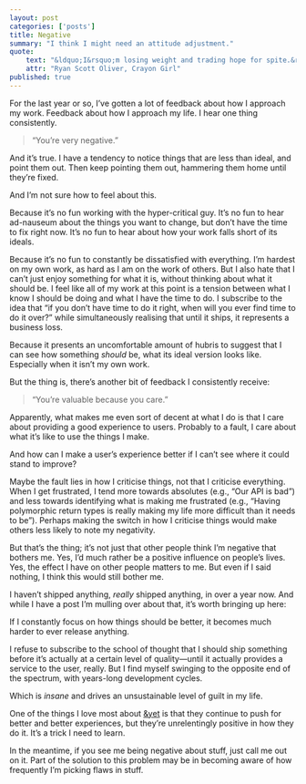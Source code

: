 ```yaml
---
layout: post
categories: ['posts']
title: Negative
summary: "I think I might need an attitude adjustment."
quote:
    text: "&ldquo;I&rsquo;m losing weight and trading hope for spite.&rdquo;"
    attr: "Ryan Scott Oliver, Crayon Girl"
published: true
---
```


For the last year or so, I&rsquo;ve gotten a lot of feedback about how I approach my work. Feedback about how I approach my life. I hear one thing consistently.

> &ldquo;You&rsquo;re very negative.&rdquo;

And it&rsquo;s true. I have a tendency to notice things that are less than ideal, and point them out. Then keep pointing them out, hammering them home until they&rsquo;re fixed.

And I&rsquo;m not sure how to feel about this.

Because it&rsquo;s no fun working with the hyper-critical guy. It&rsquo;s no fun to hear ad-nauseum about the things you want to change, but don&rsquo;t have the time to fix right now. It&rsquo;s no fun to hear about how your work falls short of its ideals.

Because it&rsquo;s no fun to constantly be dissatisfied with everything. I&rsquo;m hardest on my own work, as hard as I am on the work of others. But I also hate that I can&rsquo;t just enjoy something for what it is, without thinking about what it should be. I feel like all of my work at this point is a tension between what I know I should be doing and what I have the time to do. I subscribe to the idea that &ldquo;if you don&rsquo;t have time to do it right, when will you ever find time to do it over?&rdquo; while simultaneously realising that until it ships, it represents a business loss.

Because it presents an uncomfortable amount of hubris to suggest that I can see how something _should_ be, what its ideal version looks like. Especially when it isn&rsquo;t my own work.

But the thing is, there&rsquo;s another bit of feedback I consistently receive:

> &ldquo;You&rsquo;re valuable because you care.&rdquo;

Apparently, what makes me even sort of decent at what I do is that I care about providing a good experience to users. Probably to a fault, I care about what it&rsquo;s like to use the things I make.

And how can I make a user&rsquo;s experience better if I can&rsquo;t see where it could stand to improve?

Maybe the fault lies in how I criticise things, not that I criticise everything. When I get frustrated, I tend more towards absolutes (e.g., &ldquo;Our API is bad&rdquo;) and less towards identifying what is making me frustrated (e.g., &ldquo;Having polymorphic return types is really making my life more difficult than it needs to be&rdquo;). Perhaps making the switch in how I criticise things would make others less likely to note my negativity.

But that&rsquo;s the thing; it&rsquo;s not just that other people think I&rsquo;m negative that bothers me. Yes, I&rsquo;d much rather be a positive influence on people&rsquo;s lives. Yes, the effect I have on other people matters to me. But even if I said nothing, I think this would still bother me.

I haven&rsquo;t shipped anything, _really_ shipped anything, in over a year now. And while I have a post I&rsquo;m mulling over about that, it&rsquo;s worth bringing up here:

If I constantly focus on how things should be better, it becomes much harder to ever release anything.

I refuse to subscribe to the school of thought that I should ship something before it&rsquo;s actually at a certain level of quality&mdash;until it actually provides a service to the user, really. But I find myself swinging to the opposite end of the spectrum, with years-long development cycles.

Which is _insane_ and drives an unsustainable level of guilt in my life.

One of the things I love most about [&amp;yet](http://andyet.com) is that they continue to push for better and better experiences, but they&rsquo;re unrelentingly positive in how they do it. It&rsquo;s a trick I need to learn.

In the meantime, if you see me being negative about stuff, just call me out on it. Part of the solution to this problem may be in becoming aware of how frequently I&rsquo;m picking flaws in stuff.